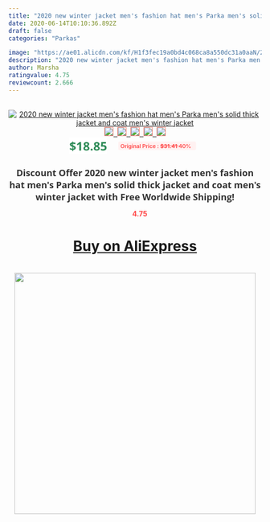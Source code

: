 ```yaml
---
title: "2020 new winter jacket men's fashion hat men's Parka men's solid thick jacket and coat men's winter jacket"
date: 2020-06-14T10:10:36.892Z
draft: false
categories: "Parkas"

image: "https://ae01.alicdn.com/kf/H1f3fec19a0bd4c068ca8a550dc31a0aaN/2020-new-winter-jacket-men-s-fashion-hat-men-s-Parka-men-s-solid-thick-jacket.png_220x220.png"
description: "2020 new winter jacket men's fashion hat men's Parka men's solid thick jacket and coat men's winter jacket"
author: Marsha
ratingvalue: 4.75
reviewcount: 2.666
---
```

<br>
<div style="text-align: center;">
<a href="https://s.click.aliexpress.com/e/_AY0hz7" target="_blank" rel="nofollow noopener noreferrer"><img alt="2020 new winter jacket men's fashion hat men's Parka men's solid thick jacket and coat men's winter jacket" class="magnifier-image" src="https://ae01.alicdn.com/kf/H1f3fec19a0bd4c068ca8a550dc31a0aaN/2020-new-winter-jacket-men-s-fashion-hat-men-s-Parka-men-s-solid-thick-jacket.png_220x220.png_640x640.jpg">
<br>
<img style="border:1px solid salmon" src="https://ae01.alicdn.com/kf/H1f3fec19a0bd4c068ca8a550dc31a0aaN/2020-new-winter-jacket-men-s-fashion-hat-men-s-Parka-men-s-solid-thick-jacket.png_120x120.jpg">&nbsp;&nbsp;<img style="border:1px solid salmon" src="https://ae01.alicdn.com/kf/Hd81386ad5f704fc881bada789ff8a53aS/2020-new-winter-jacket-men-s-fashion-hat-men-s-Parka-men-s-solid-thick-jacket.png_120x120.jpg">&nbsp;&nbsp;<img style="border:1px solid salmon" src="https://ae01.alicdn.com/kf/H79d019a55f2741e49445bceb34b3768c6/2020-new-winter-jacket-men-s-fashion-hat-men-s-Parka-men-s-solid-thick-jacket.png_120x120.jpg">&nbsp;&nbsp;<img style="border:1px solid salmon" src="https://ae01.alicdn.com/kf/H2c910fcc201a4919868762ff6154bc94S/2020-new-winter-jacket-men-s-fashion-hat-men-s-Parka-men-s-solid-thick-jacket.png_120x120.jpg">&nbsp;&nbsp;<img style="border:1px solid salmon" src="https://ae01.alicdn.com/kf/Hbff20386c7d44c61af149a453c98b387n/2020-new-winter-jacket-men-s-fashion-hat-men-s-Parka-men-s-solid-thick-jacket.png_120x120.jpg"></a></div><br0>
<div style="text-align: center;"><span style="background-color: white; border: 0px; box-sizing: border-box; color: seagreen; display: inline-block; font-family: &quot;open sans&quot; , &quot;arial&quot; , &quot;helvetica&quot; , sans-serif , &quot;heiti&quot;; font-size: 24px; font-stretch: inherit; font-weight: 700; line-height: inherit; margin: 0px 10px 0px 0px; padding: 0px; vertical-align: middle;">$18.85 </span>
<span style="background: rgb(255 , 241 , 241); border-radius: 3px; border: 0px; box-sizing: border-box; color: #ff4747; display: inline-block; font-family: inherit; font-size: 12px; font-stretch: inherit; font-style: inherit; font-variant: inherit; font-weight: 600; line-height: inherit; margin: 0px; padding: 2px 5px; transform: scale(0.9); vertical-align: middle;">Original Price : <b style="text-decoration: line-through;">$31.41 </b> 40%&nbsp;&nbsp;</span></div>
<h1 style="color: #333333; display: inline-block; font-family: &quot;open sans&quot; , &quot;arial&quot; , &quot;helvetica&quot; , sans-serif , &quot;heiti&quot;; font-size: 18px; font-stretch: inherit; font-weight: 700; text-align: center;">Discount Offer 2020 new winter jacket men's fashion hat men's Parka men's solid thick jacket and coat men's winter jacket with Free Worldwide Shipping!</h1>
<div style="color: #ff4747; text-align: center;">
<img src="https://4.bp.blogspot.com/-M0ZcTcb-5uY/XleCXlxnR4I/AAAAAAAAAEc/OrjgMkXV1oMQFaCRZj5HQwOCBcu3w1FegCPcBGAYYCw/s1600/star.png" style="height: 15px;">&nbsp;<b>4.75</b></div>
<div class="button_cont" align="center"><a class="buynow_a" href="https://s.click.aliexpress.com/e/_AY0hz7" target="_blank" rel="nofollow noopener noreferrer"><H1>Buy on AliExpress</H1></a></div><br>
<div class="separator" style="clear: both; text-align: center;">
<img src="https://lh3.googleusercontent.com/-pTy5HemUv9M/XlePHvY0dAI/AAAAAAAAAE4/0nX5iRUoIWY8eMW9Dpxeirr157OZliDIgCLcBGAsYHQ/s1600/badge.gif" width="480">
</div>
